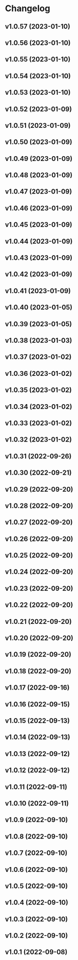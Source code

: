 # Changelog

<!--next-version-placeholder-->

## v1.0.57 (2023-01-10)


## v1.0.56 (2023-01-10)


## v1.0.55 (2023-01-10)


## v1.0.54 (2023-01-10)


## v1.0.53 (2023-01-10)


## v1.0.52 (2023-01-09)


## v1.0.51 (2023-01-09)


## v1.0.50 (2023-01-09)


## v1.0.49 (2023-01-09)


## v1.0.48 (2023-01-09)


## v1.0.47 (2023-01-09)


## v1.0.46 (2023-01-09)


## v1.0.45 (2023-01-09)


## v1.0.44 (2023-01-09)


## v1.0.43 (2023-01-09)


## v1.0.42 (2023-01-09)


## v1.0.41 (2023-01-09)


## v1.0.40 (2023-01-05)


## v1.0.39 (2023-01-05)


## v1.0.38 (2023-01-03)


## v1.0.37 (2023-01-02)


## v1.0.36 (2023-01-02)


## v1.0.35 (2023-01-02)


## v1.0.34 (2023-01-02)


## v1.0.33 (2023-01-02)


## v1.0.32 (2023-01-02)


## v1.0.31 (2022-09-26)


## v1.0.30 (2022-09-21)


## v1.0.29 (2022-09-20)


## v1.0.28 (2022-09-20)


## v1.0.27 (2022-09-20)


## v1.0.26 (2022-09-20)


## v1.0.25 (2022-09-20)


## v1.0.24 (2022-09-20)


## v1.0.23 (2022-09-20)


## v1.0.22 (2022-09-20)


## v1.0.21 (2022-09-20)


## v1.0.20 (2022-09-20)


## v1.0.19 (2022-09-20)


## v1.0.18 (2022-09-20)


## v1.0.17 (2022-09-16)


## v1.0.16 (2022-09-15)


## v1.0.15 (2022-09-13)


## v1.0.14 (2022-09-13)


## v1.0.13 (2022-09-12)


## v1.0.12 (2022-09-12)


## v1.0.11 (2022-09-11)


## v1.0.10 (2022-09-11)


## v1.0.9 (2022-09-10)


## v1.0.8 (2022-09-10)


## v1.0.7 (2022-09-10)


## v1.0.6 (2022-09-10)


## v1.0.5 (2022-09-10)


## v1.0.4 (2022-09-10)


## v1.0.3 (2022-09-10)


## v1.0.2 (2022-09-10)


## v1.0.1 (2022-09-08)

